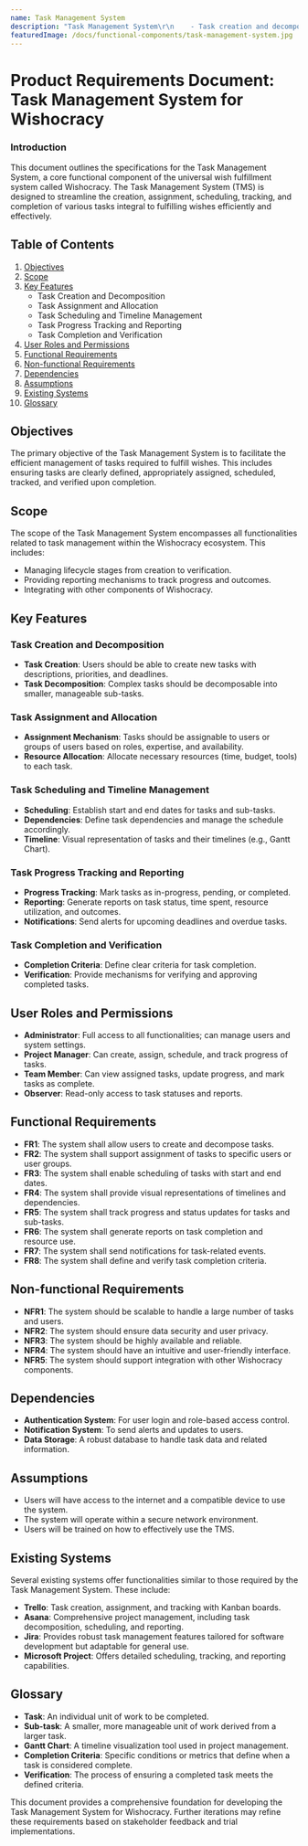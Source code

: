 ```yaml
---
name: Task Management System
description: "Task Management System\r\n    - Task creation and decomposition\r\n    - Task assignment and allocation\r\n    - Task scheduling and timeline management\r\n    - Task progress tracking and reporting\r\n    - Task completion and verification\r\n\r"
featuredImage: /docs/functional-components/task-management-system.jpg
---
```


# Product Requirements Document: Task Management System for Wishocracy

### Introduction

This document outlines the specifications for the Task Management System, a core functional component of the universal wish fulfillment system called Wishocracy. The Task Management System (TMS) is designed to streamline the creation, assignment, scheduling, tracking, and completion of various tasks integral to fulfilling wishes efficiently and effectively.

## Table of Contents

1. [Objectives](#objectives)
2. [Scope](#scope)
3. [Key Features](#key-features)
   - Task Creation and Decomposition
   - Task Assignment and Allocation
   - Task Scheduling and Timeline Management
   - Task Progress Tracking and Reporting
   - Task Completion and Verification
4. [User Roles and Permissions](#user-roles-and-permissions)
5. [Functional Requirements](#functional-requirements)
6. [Non-functional Requirements](#non-functional-requirements)
7. [Dependencies](#dependencies)
8. [Assumptions](#assumptions)
9. [Existing Systems](#existing-systems)
10. [Glossary](#glossary)

## Objectives

The primary objective of the Task Management System is to facilitate the efficient management of tasks required to fulfill wishes. This includes ensuring tasks are clearly defined, appropriately assigned, scheduled, tracked, and verified upon completion.

## Scope

The scope of the Task Management System encompasses all functionalities related to task management within the Wishocracy ecosystem. This includes:

- Managing lifecycle stages from creation to verification.
- Providing reporting mechanisms to track progress and outcomes.
- Integrating with other components of Wishocracy.

## Key Features

### Task Creation and Decomposition

- **Task Creation**: Users should be able to create new tasks with descriptions, priorities, and deadlines.
- **Task Decomposition**: Complex tasks should be decomposable into smaller, manageable sub-tasks.

### Task Assignment and Allocation

- **Assignment Mechanism**: Tasks should be assignable to users or groups of users based on roles, expertise, and availability.
- **Resource Allocation**: Allocate necessary resources (time, budget, tools) to each task.

### Task Scheduling and Timeline Management

- **Scheduling**: Establish start and end dates for tasks and sub-tasks.
- **Dependencies**: Define task dependencies and manage the schedule accordingly.
- **Timeline**: Visual representation of tasks and their timelines (e.g., Gantt Chart).

### Task Progress Tracking and Reporting

- **Progress Tracking**: Mark tasks as in-progress, pending, or completed.
- **Reporting**: Generate reports on task status, time spent, resource utilization, and outcomes.
- **Notifications**: Send alerts for upcoming deadlines and overdue tasks.

### Task Completion and Verification

- **Completion Criteria**: Define clear criteria for task completion.
- **Verification**: Provide mechanisms for verifying and approving completed tasks.

## User Roles and Permissions

- **Administrator**: Full access to all functionalities; can manage users and system settings.
- **Project Manager**: Can create, assign, schedule, and track progress of tasks.
- **Team Member**: Can view assigned tasks, update progress, and mark tasks as complete.
- **Observer**: Read-only access to task statuses and reports.

## Functional Requirements

- **FR1**: The system shall allow users to create and decompose tasks.
- **FR2**: The system shall support assignment of tasks to specific users or user groups.
- **FR3**: The system shall enable scheduling of tasks with start and end dates.
- **FR4**: The system shall provide visual representations of timelines and dependencies.
- **FR5**: The system shall track progress and status updates for tasks and sub-tasks.
- **FR6**: The system shall generate reports on task completion and resource use.
- **FR7**: The system shall send notifications for task-related events.
- **FR8**: The system shall define and verify task completion criteria.

## Non-functional Requirements

- **NFR1**: The system should be scalable to handle a large number of tasks and users.
- **NFR2**: The system should ensure data security and user privacy.
- **NFR3**: The system should be highly available and reliable.
- **NFR4**: The system should have an intuitive and user-friendly interface.
- **NFR5**: The system should support integration with other Wishocracy components.

## Dependencies

- **Authentication System**: For user login and role-based access control.
- **Notification System**: To send alerts and updates to users.
- **Data Storage**: A robust database to handle task data and related information.

## Assumptions

- Users will have access to the internet and a compatible device to use the system.
- The system will operate within a secure network environment.
- Users will be trained on how to effectively use the TMS.

## Existing Systems

Several existing systems offer functionalities similar to those required by the Task Management System. These include:

- **Trello**: Task creation, assignment, and tracking with Kanban boards.
- **Asana**: Comprehensive project management, including task decomposition, scheduling, and reporting.
- **Jira**: Provides robust task management features tailored for software development but adaptable for general use.
- **Microsoft Project**: Offers detailed scheduling, tracking, and reporting capabilities.

## Glossary

- **Task**: An individual unit of work to be completed.
- **Sub-task**: A smaller, more manageable unit of work derived from a larger task.
- **Gantt Chart**: A timeline visualization tool used in project management.
- **Completion Criteria**: Specific conditions or metrics that define when a task is considered complete.
- **Verification**: The process of ensuring a completed task meets the defined criteria.

This document provides a comprehensive foundation for developing the Task Management System for Wishocracy. Further iterations may refine these requirements based on stakeholder feedback and trial implementations.
